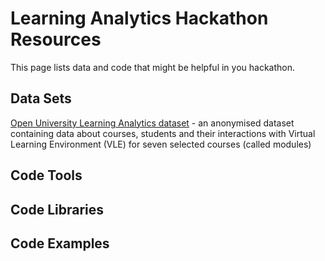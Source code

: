 # Learning Analytics Hackathon Resources

This page lists data and code that might be helpful in you hackathon.

## Data Sets

[Open University Learning Analytics dataset](https://analyse.kmi.open.ac.uk/open_dataset) - an anonymised dataset containing  data about courses, students and their interactions with Virtual Learning Environment (VLE) for seven selected courses (called modules)

## Code Tools

## Code Libraries

## Code Examples
